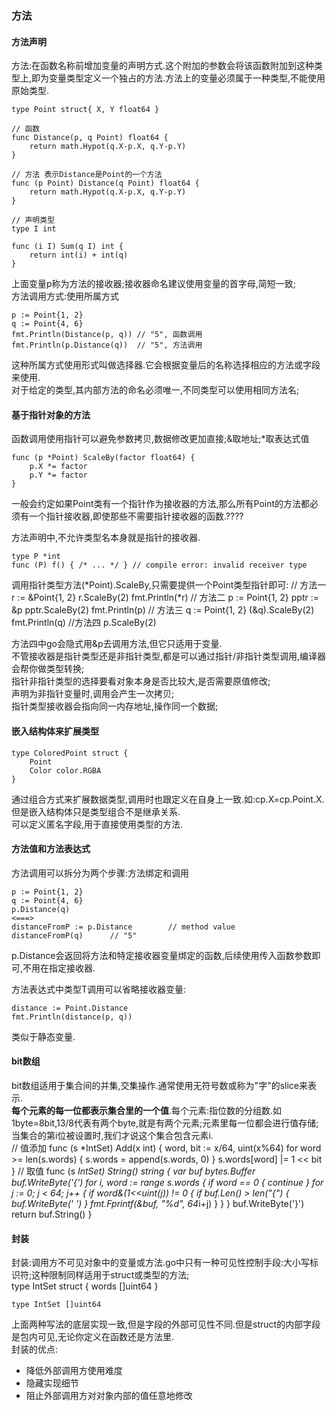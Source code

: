 ### 方法 ###



#### 方法声明 ####

方法:在函数名称前增加变量的声明方式.这个附加的参数会将该函数附加到这种类型上,即为变量类型定义一个独占的方法.方法上的变量必须属于一种类型,不能使用原始类型.

	type Point struct{ X, Y float64 }
	
	// 函数
	func Distance(p, q Point) float64 {
	    return math.Hypot(q.X-p.X, q.Y-p.Y)
	}
	
	// 方法 表示Distance是Point的一个方法
	func (p Point) Distance(q Point) float64 {
	    return math.Hypot(q.X-p.X, q.Y-p.Y)
	}

	// 声明类型
	type I int
	
	func (i I) Sum(q I) int {
	    return int(i) + int(q)
	}

上面变量p称为方法的接收器;接收器命名建议使用变量的首字母,简短一致;     
方法调用方式:使用所属方式

	p := Point{1, 2}
	q := Point{4, 6}
	fmt.Println(Distance(p, q)) // "5", 函数调用
	fmt.Println(p.Distance(q))  // "5", 方法调用

这种所属方式使用形式叫做选择器.它会根据变量后的名称选择相应的方法或字段来使用.    
对于给定的类型,其内部方法的命名必须唯一,不同类型可以使用相同方法名;    


#### 基于指针对象的方法 ####

函数调用使用指针可以避免参数拷贝,数据修改更加直接;&取地址;*取表达式值

	func (p *Point) ScaleBy(factor float64) {
	    p.X *= factor
	    p.Y *= factor
	}

一般会约定如果Point类有一个指针作为接收器的方法,那么所有Point的方法都必须有一个指针接收器,即使那些不需要指针接收器的函数.????

方法声明中,不允许类型名本身就是指针的接收器.

	type P *int
	func (P) f() { /* ... */ } // compile error: invalid receiver type


调用指针类型方法(*Point).ScaleBy,只需要提供一个Point类型指针即可:
	// 方法一
	r := &Point{1, 2}
	r.ScaleBy(2)
	fmt.Println(*r)
	// 方法二
	p := Point{1, 2}
	pptr := &p
	pptr.ScaleBy(2)
	fmt.Println(p)
	// 方法三
	q := Point{1, 2}
	(&q).ScaleBy(2)
	fmt.Println(q)
	//方法四
	p.ScaleBy(2)

方法四中go会隐式用&p去调用方法,但它只适用于变量.    
不管接收器是指针类型还是非指针类型,都是可以通过指针/非指针类型调用,编译器会帮你做类型转换;    
指针非指针类型的选择要看对象本身是否比较大,是否需要原值修改;    
	声明为非指针变量时,调用会产生一次拷贝;    
	指针类型接收器会指向同一内存地址,操作同一个数据;    

#### 嵌入结构体来扩展类型 ####

	type ColoredPoint struct {
	    Point
	    Color color.RGBA
	}

通过组合方式来扩展数据类型,调用时也跟定义在自身上一致.如:cp.X=cp.Point.X.但是嵌入结构体只是类型组合不是继承关系.    
可以定义匿名字段,用于直接使用类型的方法.     

#### 方法值和方法表达式 ####

方法调用可以拆分为两个步骤:方法绑定和调用

	p := Point{1, 2}
	q := Point{4, 6}
	p.Distance(q)
	<===>
	distanceFromP := p.Distance        // method value
	distanceFromP(q)      // "5"

p.Distance会返回将方法和特定接收器变量绑定的函数,后续使用传入函数参数即可,不用在指定接收器.

方法表达式中类型T调用可以省略接收器变量:

	distance := Point.Distance
	fmt.Println(distance(p, q))

类似于静态变量.

#### bit数组 ####

bit数组适用于集合间的并集,交集操作.通常使用无符号数或称为"字"的slice来表示.    
**每个元素的每一位都表示集合里的一个值**.每个元素:指位数的分组数.如1byte=8bit,13/8代表有两个byte,就是有两个元素;元素里每一位都会进行值存储;当集合的第i位被设置时,我们才说这个集合包含元素i.    
	// 值添加
	func (s *IntSet) Add(x int) {
	    word, bit := x/64, uint(x%64)
	    for word >= len(s.words) {
	        s.words = append(s.words, 0)
	    }
	    s.words[word] |= 1 << bit
	}
	// 取值
	func (s *IntSet) String() string {
	    var buf bytes.Buffer
	    buf.WriteByte('{')
	    for i, word := range s.words {
	        if word == 0 {
	            continue
	        }
	        for j := 0; j < 64; j++ {
	            if word&(1<<uint(j)) != 0 {
	                if buf.Len() > len("{") {
	                    buf.WriteByte(' ')
	                }
	                fmt.Fprintf(&buf, "%d", 64*i+j)
	            }
	        }
	    }
	    buf.WriteByte('}')
	    return buf.String()
	}


#### 封装 ####

封装:调用方不可见对象中的变量或方法.go中只有一种可见性控制手段:大小写标识符;这种限制同样适用于struct或类型的方法;     
	type IntSet struct {
	    words []uint64
	}

	type IntSet []uint64

上面两种写法的底层实现一致,但是字段的外部可见性不同.但是struct的内部字段是包内可见,无论你定义在函数还是方法里.    
封装的优点:

- 降低外部调用方使用难度
- 隐藏实现细节
- 阻止外部调用方对对象内部的值任意地修改